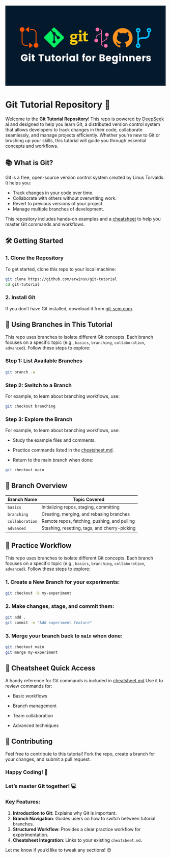 ![My Project Logo](./repoimg.jpg)

# Git Tutorial Repository 🚀

Welcome to the **Git Tutorial Repository**! This repo is powered by [DeepSeek](https://www.deepseek.com/) ai and designed to help you learn Git, a distributed version control system that allows developers to track changes in their code, collaborate seamlessly, and manage projects efficiently. Whether you're new to Git or brushing up your skills, this tutorial will guide you through essential concepts and workflows.

## 📚 What is Git?

Git is a free, open-source version control system created by Linus Torvalds. It helps you:
- Track changes in your code over time.
- Collaborate with others without overwriting work.
- Revert to previous versions of your project.
- Manage multiple branches of development.

This repository includes hands-on examples and a [cheatsheet](https://github.com/Ayminjf/git-tutorial/blob/main/cheatsheet.md) to help you master Git commands and workflows.


## 🛠️ Getting Started

### 1. Clone the Repository
To get started, clone this repo to your local machine:
```bash
git clone https://github.com/arwinux/git-tutorial
cd git-tutorial
```

### 2. Install Git
If you don’t have Git installed, download it from [git-scm.com](https://git-scm.com/).

## 🌿 Using Branches in This Tutorial

This repo uses branches to isolate different Git concepts. Each branch focuses on a specific topic (e.g., `basics`, `branching`, `collaboration`, `advanced`). Follow these steps to explore:

### Step 1: List Available Branches
```bash
git branch -a
```

### Step 2: Switch to a Branch
For example, to learn about branching workflows, use:
```bash
git checkout branching
```

### Step 3: Explore the Branch
For example, to learn about branching workflows, use:
- Study the example files and comments.

- Practice commands listed in the [cheatsheet.md](https://github.com/Ayminjf/git-tutorial/blob/main/cheatsheet.md).

- Return to the main branch when done:
```bash
git checkout main
```
## 📂 Branch Overview

| Branch Name     | Topic Covered                                        |
|----------------|------------------------------------------------------|
| `basics`       | Initializing repos, staging, committing             |
| `branching`    | Creating, merging, and rebasing branches           |
| `collaboration`| Remote repos, fetching, pushing, and pulling       |
| `advanced`     | Stashing, resetting, tags, and cherry-picking      |


## 🚨 Practice Workflow

This repo uses branches to isolate different Git concepts. Each branch focuses on a specific topic (e.g., `basics`, `branching`, `collaboration`, `advanced`). Follow these steps to explore:

### 1. Create a New Branch for your experiments:
```bash
git checkout -b my-experiment
```

### 2. Make changes, stage, and commit them:
```bash
git add .
git commit -m "Add experiment feature"
```

### 3. Merge your branch back to `main` when done:
```bash
git checkout main
git merge my-experiment
```

## 📄 Cheatsheet Quick Access

A handy reference for Git commands is included in [cheatsheet.md](https://github.com/Ayminjf/git-tutorial/blob/main/cheatsheet.md) Use it to review commands for:

- Basic workflows

- Branch management

- Team collaboration

- Advanced techniques

## 🤝 Contributing

Feel free to contribute to this tutorial! Fork the repo, create a branch for your changes, and submit a pull request.

### Happy Coding! 🎉
### Let’s master Git together! 💻


### Key Features:
1. **Introduction to Git**: Explains why Git is important.
2. **Branch Navigation**: Guides users on how to switch between tutorial branches.
3. **Structured Workflow**: Provides a clear practice workflow for experimentation.
4. **Cheatsheet Integration**: Links to your existing `cheatsheet.md`.

Let me know if you’d like to tweak any sections! 😊